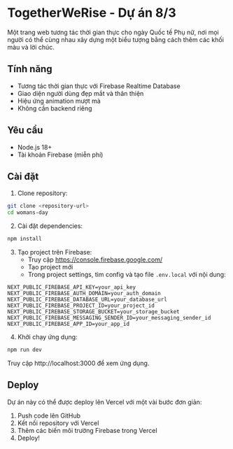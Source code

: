 # TogetherWeRise - Dự án 8/3

Một trang web tương tác thời gian thực cho ngày Quốc tế Phụ nữ, nơi mọi người có thể cùng nhau xây dựng một biểu tượng bằng cách thêm các khối màu và lời chúc.

## Tính năng

- Tương tác thời gian thực với Firebase Realtime Database
- Giao diện người dùng đẹp mắt và thân thiện
- Hiệu ứng animation mượt mà
- Không cần backend riêng

## Yêu cầu

- Node.js 18+
- Tài khoản Firebase (miễn phí)

## Cài đặt

1. Clone repository:
```bash
git clone <repository-url>
cd womans-day
```

2. Cài đặt dependencies:
```bash
npm install
```

3. Tạo project trên Firebase:
   - Truy cập https://console.firebase.google.com/
   - Tạo project mới
   - Trong project settings, tìm config và tạo file `.env.local` với nội dung:
```
NEXT_PUBLIC_FIREBASE_API_KEY=your_api_key
NEXT_PUBLIC_FIREBASE_AUTH_DOMAIN=your_auth_domain
NEXT_PUBLIC_FIREBASE_DATABASE_URL=your_database_url
NEXT_PUBLIC_FIREBASE_PROJECT_ID=your_project_id
NEXT_PUBLIC_FIREBASE_STORAGE_BUCKET=your_storage_bucket
NEXT_PUBLIC_FIREBASE_MESSAGING_SENDER_ID=your_messaging_sender_id
NEXT_PUBLIC_FIREBASE_APP_ID=your_app_id
```

4. Khởi chạy ứng dụng:
```bash
npm run dev
```

Truy cập http://localhost:3000 để xem ứng dụng.

## Deploy

Dự án này có thể được deploy lên Vercel với một vài bước đơn giản:

1. Push code lên GitHub
2. Kết nối repository với Vercel
3. Thêm các biến môi trường Firebase trong Vercel
4. Deploy!
